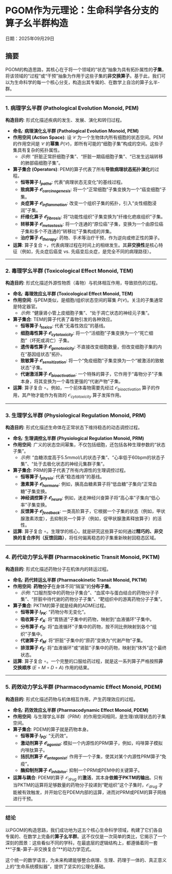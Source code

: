 # PGOM作为元理论：生命科学各分支的算子幺半群构造
日期：2025年09月29日
## 摘要
PGOM的构造思路，其核心在于将一个领域的“状态”抽象为具有拓扑属性的**子集**，将该领域的“过程”或“干预”抽象为作用于这些子集的**非交换算子**。基于此，我们可以为生命科学的每一个核心分支，构造出其专属的、在数学上自洽的算子幺半-群。

---

### **1. 病理学幺半群 (Pathological Evolution Monoid, PEM)**

**构造目的**: 形式化描述疾病的发生、发展、演化和转归过程。

* **命名**: **病理演化幺半群 (Pathological Evolution Monoid, PEM)**
* **作用空间 (Action Space)**: 设 $\mathcal{C}$ 为一个生物体内所有细胞的状态空间。PEM的作用空间是 $\mathcal{C}$ 的**幂集** $P(\mathcal{C})$，即所有可能的“细胞子集”构成的空间。这些子集具有复杂的拓扑属性。
    * *示例*: “肝脏正常肝细胞子集”、“肝脏一期癌细胞子集”、“已发生远端转移的肺部癌细胞子集”。
* **算子集合 (Operators)**: PEM的算子代表了所有**导致病理状态拓扑演化**的过程。
    * **恒等算子 $I_{patho}$**: 代表“病理状态无变化”的基线过程。
    * **致病算子 $\mathcal{O}_{carcinogenesis}$**: 将一个“正常细胞”子集变换为一个“癌变细胞”子集。
    * **炎症算子 $\mathcal{O}_{inflammation}$**: 改变一个组织子集的拓扑，引入“炎性细胞浸润”子集。
    * **纤维化算子 $\mathcal{O}_{fibrosis}$**: 将“功能性组织”子集变换为“纤维化疤痕组织”子集。
    * **转移算子 $\mathcal{O}_{metastasis}$**: 将一个连通的“原位癌”子集，变换为一个由原位癌子集和多个不连通的“转移灶”子集构成的并集。
    * **治疗算子 $\mathcal{O}_{therapy}$**: 药物、手术等治疗干预，作为逆向或修正性的算子。
* **运算**: 算子复合 $\circ$，代表病理过程在时间上的相继发生。其**非交换性**是核心特征（例如，先炎症后癌变 vs. 先癌变后炎症，是完全不同的病理路径）。

---

### **2. 毒理学幺半群 (Toxicological Effect Monoid, TEM)**

**构造目的**: 形式化描述外源性物质（毒物）与机体相互作用，导致损伤的过程。

* **命名**: **毒理效应幺半群 (Toxicological Effect Monoid, TEM)**
* **作用空间**: 与PEM类似，是细胞/组织状态空间的幂集 $P(\mathcal{C})$。关注的子集通常是特定器官。
    * *示例*: “健康肾小管上皮细胞子集”、“处于凋亡状态的神经元子集”。
* **算子集合**: TEM的算子代表了毒物引发的各种效应。
    * **恒等算子 $I_{toxico}$**: 代表“无毒性效应”的基线。
    * **细胞毒性算子 $\mathcal{O}_{cytotoxicity}$**: 将一个“活细胞”子集变换为一个“死亡细胞”（坏死或凋亡）子集。
    * **遗传毒性算子 $\mathcal{O}_{genotoxicity}$**: 不直接改变细胞数量，但改变细胞子集的内在“基因组状态”拓扑。
    * **致敏算子 $\mathcal{O}_{sensitization}$**: 将一个“免疫细胞”子集变换为一个“被激活的致敏状态”子集。
    * **代谢激活算子 $\mathcal{O}_{bioactivation}$**: 一个特殊的算子，它作用于“毒物分子”子集本身，将其变换为一个毒性更强的“代谢产物”子集。
* **运算**: 算子复合 $\circ$。例如，一个前体毒物需要先经过 $\mathcal{O}_{bioactivation}$ 算子的作用，其产物才能作为有效的 $\mathcal{O}_{cytotoxicity}$ 算子发挥作用。

---

### **3. 生理学幺半群 (Physiological Regulation Monoid, PRM)**

**构造目的**: 形式化描述生命体在正常状态下维持稳态的动态调控过程。

* **命名**: **生理调控幺半群 (Physiological Regulation Monoid, PRM)**
* **作用空间**: 广义的状态空间幂集，不仅包括细胞，还包括各种生理参数的“状态子集”。
    * *示例*: “血糖浓度高于5.5mmol/L的状态子集”、“心率低于60bpm的状态子集”、“处于去极化状态的神经元集群子集”。
* **算子集合**: PRM的算子代表了所有内源性的生理调控过程。
    * **恒等算子 $I_{physio}$**: 代表“稳态维持”的基线。
    * **激素算子 $\mathcal{O}_{hormone}$**: 例如，胰高血糖素算子将“低血糖”子集向“正常血糖”子集变换。
    * **神经调控算子 $\mathcal{O}_{neuro}$**: 例如，迷走神经兴奋算子将“高心率”子集向“低心率”子集变换。
    * **反馈算子 $\mathcal{O}_{feedback}$**: 一类高阶算子，它根据一个子集的状态（例如，甲状腺激素浓度），去抑制另一个算子（例如，促甲状腺激素释放算子）的活性。
* **运算**: 算子复合 $\circ$。生理学的核心，就是研究这些算子如何通过**精巧的、非交换的复合序列（反馈回路）**，将任何偏离稳态的子集重新映射回稳态区域。

---

### **4. 药代动力学幺半群 (Pharmacokinetic Transit Monoid, PKTM)**

**构造目的**: 形式化描述药物分子在机体内的转运过程。

* **命名**: **药代转运幺半群 (Pharmacokinetic Transit Monoid, PKTM)**
* **作用空间**: **药物分子**在身体不同“隔室”的**分布子集**。
    * *示例*: “口服剂型中的药物分子集合”、“血浆中与蛋白结合的药物分子子集”、“肝脏中待代谢的药物分子子集”、“靶组织中的游离药物分子子集”。
* **算子集合**: PKTM的算子就是经典的ADME过程。
    * **恒等算子 $I_{PK}$**: “药物分布无变化”。
    * **吸收算子 $\mathcal{O}_{A}$**: 将“胃肠道”子集中的药物，映射到“血液循环”子集中。
    * **分布算子 $\mathcal{O}_{D}$**: 将“血液循环”子集中的药物，按不同比例映射到各个“组织”子集中。
    * **代谢算子 $\mathcal{O}_{M}$**: 将“肝脏”子集中的“原药”变换为“代谢产物”子集。
    * **排泄算子 $\mathcal{O}_{E}$**: 将“血液循环”或“肾脏”子集中的药物，映射到“体外”这个最终状态。
* **运算**: 算子复合 $\circ$。一个完整的口服给药过程，就是这一系列算子严格按照**非交换顺序** $(E ∘ M ∘ D ∘ A)$ 作用的结果。

---

### **5. 药效动力学幺半群 (Pharmacodynamic Effect Monoid, PDEM)**

**构造目的**: 形式化描述药物与机体相互作用，产生药理效应的过程。

* **命名**: **药效效应幺半群 (Pharmacodynamic Effect Monoid, PDEM)**
* **作用空间**: 与生理学幺半群（PRM）的作用空间相同，是生理/病理状态的子集空间。
* **算子集合**: PDEM的算子就是药物本身。
    * **恒等算子 $I_{PD}$**: “无药效”。
    * **激动剂算子 $\mathcal{O}_{agonist}$**: 模拟一个内源性的PRM算子，例如，吗啡算子模拟内啡肽算子。
    * **拮抗剂算子 $\mathcal{O}_{antagonist}$**: 作用于一个子集，使其对某个内源性PRM算子“免疫”。
    * **酶抑制剂算子 $\mathcal{O}_{inhibitor}$**: 抑制一个PRM或PEM中的关键算子。
* **运算与耦合**: PDEM的算子 $\mathcal{O}_{drug}$ 的**激活**，其本身**依赖于PKTM的输出**。只有当PKTM的运算将足够数量的药物分子投递到“靶组织”这个子集时，$\mathcal{O}_{drug}$ 才能被有效触发，并开始它在PDEM内部的运算，进而对PRM或PEM的算子网络进行干预。

---

### **结论**

以PGOM的构造思路，我们成功地为这五个核心生命科学领域，构建了它们各自专属的、在数学上完备的**算子幺半群**。这不仅仅是一次简单的类比，它揭示了一个深刻的图景：这些看似不同的学科，在最底层的逻辑结构上，都遵循着同一套**“子集-算子-非交换复合”**的动力学范式。

这个统一的数学语言，为未来构建能够整合病理、生理、药理于一体的、真正意义上的“生命系统模拟器”，提供了坚实的公理化基础。